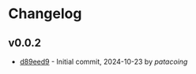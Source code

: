 # Changelog

## v0.0.2

- [d89eed9](/d89eed92d357d37c241a81f8838b4aa7d0d467cd) - Initial commit, 2024-10-23 by *patacoing*


